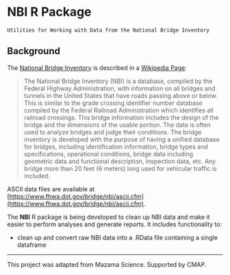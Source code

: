 <!-- [![Build Status](https://travis-ci.org/mazamascience/PWFSLSmoke.svg)](https://travis-ci.org/mazamascience/NationalBridgeInventory)
[![Coverage Status](https://coveralls.io/repos/mazamascience/NationalBridgeInventory/badge.svg?branch=master&service=github)](https://coveralls.io/github/mazamascience/NationalBridgeInventory?branch=master)
[![CRAN\_Status\_Badge](http://www.r-pkg.org/badges/version/NationalBridgeInventory)](https://cran.r-project.org/package=NationalBridgeInventory)
[![Downloads](http://cranlogs.r-pkg.org/badges/NationalBridgeInventory)](https://cran.r-project.org/package=NationalBridgeInventory)
-->

# NBI R Package

```
Utilities for Working with Data from the National Bridge Inventory
```

## Background

The [National Bridge Inventory](https://www.fhwa.dot.gov/bridge/nbi.cfm) is described in a [Wikipedia Page](https://en.wikipedia.org/wiki/National_Bridge_Inventory):

> The National Bridge Inventory (NBI) is a database, compiled by the Federal Highway Administration, with information on all bridges and tunnels in the United States that have roads passing above or below. This is similar to the grade crossing identifier number database compiled by the Federal Railroad Administration which identifies all railroad crossings. This bridge information includes the design of the bridge and the dimensions of the usable portion. The data is often used to analyze bridges and judge their conditions. The bridge inventory is developed with the purpose of having a unified database for bridges, including identification information, bridge types and specifications, operational conditions, bridge data including geometric data and functional description, inspection data, etc. Any bridge more than 20 feet (6 meters) long used for vehicular traffic is included.

ASCII data files are available at [https://www.fhwa.dot.gov/bridge/nbi/ascii.cfm](https://www.fhwa.dot.gov/bridge/nbi/ascii.cfm).

The **NBI** R package is being developed to clean up NBI data and make it easier to perform analyses and generate reports. It includes functionality to:

 * clean up and convert raw NBI data into a .RData file containing a single dataframe


----

This project was adapted from Mazama Science. Supported by CMAP. 
